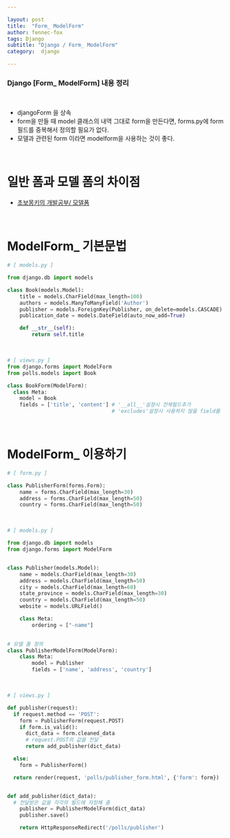 ```yaml
---

layout: post
title:  "Form_ ModelForm"
author: fennec-fox
tags: Django
subtitle: "Django / Form_ ModelForm"
category:  django

---
```


### Django [Form_ ModelForm] 내용 정리

<br>

- djangoForm 을 상속
- form을 만들 때 model 클래스의 내역 그대로 form을 만든다면, forms.py에 form필드를 중복해서 정의할 필요가 없다.
- 모델과 관련된 form 이라면 modelform을 사용하는 것이 좋다.

<br>

# 일반 폼과 모델 폼의 차이점

- [초보몽키의 개발공부/ 모델폼](<https://wayhome25.github.io/django/2017/05/06/django-model-form/>)

<br>

# ModelForm_ 기본문법

```python
# [ models.py ]

from django.db import models

class Book(models.Model):
    title = models.CharField(max_length=100)
    authors = models.ManyToManyField('Author')
    publisher = models.ForeignKey(Publisher, on_delete=models.CASCADE)
    publication_date = models.DateField(auto_now_add=True)

    def __str__(self):
        return self.title

```

<br>

```python
# [ views.py ]
from django.forms import ModelForm
from polls.models import Book

class BookForm(ModelForm):
  class Meta:
    model = Book
    fields = ['title', 'content'] # '__all__'설정시 전체필드추가 
                                  # 'excludes'설정시 사용하지 않을 field를 택함

```

<br>

# ModelForm_ 이용하기

```python
# [ form.py ]

class PublisherForm(forms.Form):
    name = forms.CharField(max_length=30)
    address = forms.CharField(max_length=50)
    country = forms.CharField(max_length=50)

```

<br>

```python
# [ models.py ]

from django.db import models
from django.forms import ModelForm


class Publisher(models.Model):
    name = models.CharField(max_length=30)
    address = models.CharField(max_length=50)
    city = models.CharField(max_length=60)
    state_province = models.CharField(max_length=30)
    country = models.CharField(max_length=50)
    website = models.URLField()

    class Meta:
        ordering = ["-name"]

        
# 모델 폼 정의
class PublisherModelForm(ModelForm):
    class Meta:
        model = Publisher
        fields = ['name', 'address', 'country']        

```

<br>

```python
# [ views.py ]

def publisher(request):
  if request.method == 'POST':
    form = PublisherForm(request.POST)
    if form.is_valid():
      dict_data = form.cleaned_data
      # request.POST의 값을 전달
      return add_publisher(dict_data)

  else:
    form = PublisherForm()

  return render(request, 'polls/publisher_form.html', {'form': form})


def add_publisher(dict_data):
  # 전달받은 값을 각각의 필드에 저장해 줌
    publisher = PublisherModelForm(dict_data)
    publisher.save()

    return HttpResponseRedirect('/polls/publisher')
```

<br>

